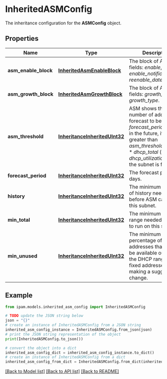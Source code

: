 # InheritedASMConfig

The inheritance configuration for the __ASMConfig__ object.

## Properties

Name | Type | Description | Notes
------------ | ------------- | ------------- | -------------
**asm_enable_block** | [**InheritedAsmEnableBlock**](InheritedAsmEnableBlock.md) | The block of ASM fields: _enable_, _enable_notification_, _reenable_date_. | [optional] 
**asm_growth_block** | [**InheritedAsmGrowthBlock**](InheritedAsmGrowthBlock.md) | The block of ASM fields: _growth_factor_, _growth_type_. | [optional] 
**asm_threshold** | [**InheritanceInheritedUInt32**](InheritanceInheritedUInt32.md) | ASM shows the number of addresses forecast to be used _forecast_period_ days in the future, if it is greater than _asm_threshold_percent_ * _dhcp_total_ (see _dhcp_utilization_) then the subnet is flagged. | [optional] 
**forecast_period** | [**InheritanceInheritedUInt32**](InheritanceInheritedUInt32.md) | The forecast period in days. | [optional] 
**history** | [**InheritanceInheritedUInt32**](InheritanceInheritedUInt32.md) | The minimum amount of history needed before ASM can run on this subnet. | [optional] 
**min_total** | [**InheritanceInheritedUInt32**](InheritanceInheritedUInt32.md) | The minimum size of range needed for ASM to run on this subnet. | [optional] 
**min_unused** | [**InheritanceInheritedUInt32**](InheritanceInheritedUInt32.md) | The minimum percentage of addresses that must be available outside of the DHCP ranges and fixed addresses when making a suggested change. | [optional] 

## Example

```python
from ipam.models.inherited_asm_config import InheritedASMConfig

# TODO update the JSON string below
json = "{}"
# create an instance of InheritedASMConfig from a JSON string
inherited_asm_config_instance = InheritedASMConfig.from_json(json)
# print the JSON string representation of the object
print(InheritedASMConfig.to_json())

# convert the object into a dict
inherited_asm_config_dict = inherited_asm_config_instance.to_dict()
# create an instance of InheritedASMConfig from a dict
inherited_asm_config_from_dict = InheritedASMConfig.from_dict(inherited_asm_config_dict)
```
[[Back to Model list]](../README.md#documentation-for-models) [[Back to API list]](../README.md#documentation-for-api-endpoints) [[Back to README]](../README.md)


